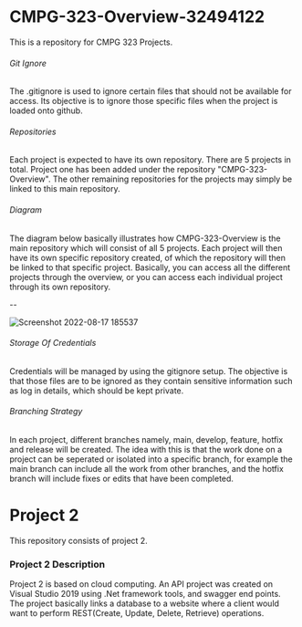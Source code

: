 # CMPG-323-Overview-32494122
This is a repository for CMPG 323 Projects.

###### Git Ignore
The .gitignore is used to ignore certain files that should not be available for access. Its objective is to ignore those specific files when the project is loaded onto github. 
###### Repositories
Each project is expected to have its own repository. There are 5 projects in total. Project one has been added under the repository "CMPG-323-Overview". The other remaining repositories for the projects may simply be linked to this main repository. 
###### Diagram
The diagram below basically illustrates how CMPG-323-Overview is the main repository which will consist of all 5 projects. Each project will then have its own specific repository created, of which the repository will then be linked to that specific project. Basically, you can access all the different projects through the overview, or you can access each individual project through its own repository.

--

![Screenshot 2022-08-17 185537](https://user-images.githubusercontent.com/110536628/185200246-157d4203-5a1e-419c-81cf-f0cd610c9236.png)


###### Storage Of Credentials
Credentials will be managed by using the gitignore setup. The objective is that those files are to be ignored as they contain sensitive information such as log in details, which should be kept private. 
###### Branching Strategy
In each project, different branches namely, main, develop, feature, hotfix and release will be created. The idea with this is that the work done on a project can be seperated or isolated into a specific branch, for example the main branch can include all the work from other branches, and the hotfix branch will include fixes or edits that have been completed.

# Project 2
This repository consists of project 2.

### Project 2 Description
Project 2 is based on cloud computing. An API project was created on Visual Studio 2019 using .Net framework tools, and swagger end points.
<br />The project basically links a database to a website where a client would want to perform REST(Create, Update, Delete, Retrieve) operations.
